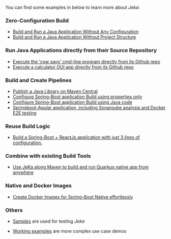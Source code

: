 You can find some examples in below to learn more about _Jeka_:

### Zero-Configuration Build

- [Build and Run a Java Application Without Any Configuration](https://github.com/jeka-dev/demo-zero-conf)
- [Build and Run a Java Application Without Project Structure](https://github.com/jeka-dev/demo-base-application)

### Run Java Applications directly from their Source Repository

- [Execute the 'cow says' cmd-line program directly from its Github repo](https://github.com/jeka-dev/demo-cowsay)
- [Execute a calculator GUI app directly from its Github repo](https://github.com/djeang/Calculator-jeka)

### Build and Create Pipelines

- [Publish a Java Library on Maven Central](https://github.com/djeang/vincer-dom)
- [Configure Spring-Boot application Build using properties only](https://github.com/jeka-dev/demo-springboot-simple)
- [Configure Spring-Boot application Build using Java code](https://github.com/jeka-dev/demo-springboot-simple/tree/code-config)
- [Springboot-Agular application, including Sonarqube analysis and Docker E2E testing](https://github.com/jeka-dev/demo-project-springboot-angular)

### Reuse Build Logic

- [Build a Spring-Boot + ReactJs application with just 3 lines of configuration.](https://github.com/jeka-dev/demo-build-templates-consumer)


### Combine with existing Build Tools

- [Use JeKa along Maven to build and run Quarkus native app from anywhere](https://github.com/jeka-dev/demo-maven-jeka-quarkus)

### Native and Docker Images

- [Create Docker Images for Spring-Boot Native effortlessly](https://github.com/jeka-dev/demo-project-springboot-headless)
  <br/>

### Others

* [Samples](https://github.com/jerkar/jeka/tree/master/samples) are used for testing _Jeka_

* [Working examples](https://github.com/jerkar/working-examples) are more complex use case demos

